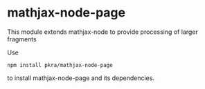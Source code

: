 # mathjax-node-page

This module extends mathjax-node to provide processing of larger fragments

Use

    npm install pkra/mathjax-node-page

to install mathjax-node-page and its dependencies.
